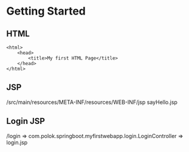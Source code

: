 # Getting Started

## HTML
```
<html>
	<head>
		<title>My first HTML Page</title>
	</head>
</html>
```

## JSP

/src/main/resources/META-INF/resources/WEB-INF/jsp
sayHello.jsp

## Login JSP

/login => com.polok.springboot.myfirstwebapp.login.LoginController => login.jsp